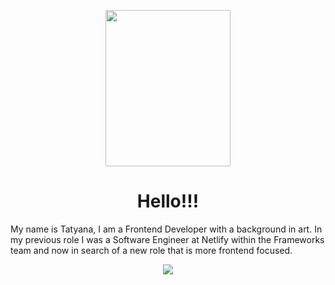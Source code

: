 <p align="center">
<img src="https://github.com/taty2010/taty2010/assets/43764894/7008b1fe-e2ed-4bd9-a408-2cd2b2126138" data-canonical-src="https://github.com/taty2010/taty2010/assets/43764894/7008b1fe-e2ed-4bd9-a408-2cd2b2126138" width="200" height="250" />
</p>
<h1 align="center">
  Hello!!!
</h1>

My name is Tatyana, I am a Frontend Developer with a background in art. In my previous role I was a Software Engineer at Netlify within the Frameworks team and now in search of a new role that is more frontend focused. 
<div align="center">
<img src="https://github-readme-stats-tcicis-projects.vercel.app/api?username=taty2010&show_icons=true&theme=radical" />
</div>
